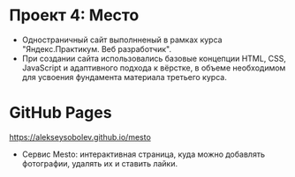 # Проект 4: Место

* Одностраничный сайт выполнненый в рамках курса "Яндекс.Практикум. Веб разработчик".
* При создании сайта использовались базовые концепции HTML, CSS, JavaScript  и адаптивного подхода к вёрстке, в объеме  необходимом для усвоения фундамента материала  третьего курса.
# GitHub Pages
https://alekseysobolev.github.io/mesto
*  Cервис Mesto: интерактивная страница, куда можно добавлять фотографии, удалять их и ставить лайки.

